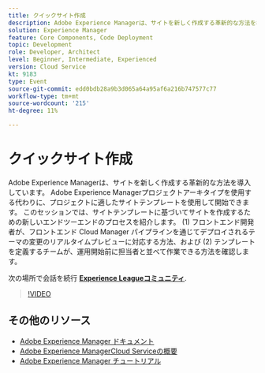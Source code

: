 ```yaml
---
title: クイックサイト作成
description: Adobe Experience Managerは、サイトを新しく作成する革新的な方法を導入しています。 Adobe Experience Managerプロジェクトアーキタイプを使用する代わりに、プロジェクトに適したサイトテンプレートを使用して開始できます。 このセッションでは、サイトテンプレートに基づいてサイトを作成するための新しいエンドツーエンドのプロセスを紹介します。 (1) フロントエンド開発者が、フロントエンド Cloud Manager パイプラインを通じてデプロイされるテーマの変更のリアルタイムプレビューに対応する方法、および (2) テンプレートを定義するチームが、運用開始前に担当者と並べて作業できる方法を確認します。
solution: Experience Manager
feature: Core Components, Code Deployment
topic: Development
role: Developer, Architect
level: Beginner, Intermediate, Experienced
version: Cloud Service
kt: 9183
type: Event
source-git-commit: edd0bdb28a9b3d065a64a95af6a216b747577c77
workflow-type: tm+mt
source-wordcount: '215'
ht-degree: 11%

---
```


# クイックサイト作成

Adobe Experience Managerは、サイトを新しく作成する革新的な方法を導入しています。 Adobe Experience Managerプロジェクトアーキタイプを使用する代わりに、プロジェクトに適したサイトテンプレートを使用して開始できます。 このセッションでは、サイトテンプレートに基づいてサイトを作成するための新しいエンドツーエンドのプロセスを紹介します。 (1) フロントエンド開発者が、フロントエンド Cloud Manager パイプラインを通じてデプロイされるテーマの変更のリアルタイムプレビューに対応する方法、および (2) テンプレートを定義するチームが、運用開始前に担当者と並べて作業できる方法を確認します。

次の場所で会話を続行 **[Experience Leagueコミュニティ](https://adobe.ly/2Y4sJMf)**.

>[!VIDEO](https://video.tv.adobe.com/v/337721/?quality=12&learn=on&hidetitle=true)

## その他のリソース

- [Adobe Experience Manager ドキュメント](https://experienceleague.adobe.com/docs/experience-manager-cloud-service.html?lang=ja)
- [Adobe Experience ManagerCloud Serviceの概要](https://experienceleague.adobe.com/docs/experience-manager-cloud-service/overview/home.html?lang=ja)
- [Adobe Experience Manager チュートリアル](https://experienceleague.adobe.com/docs/experience-manager-tutorials.html?lang=ja)

